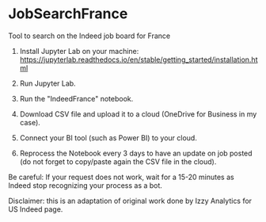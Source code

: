 # JobSearchFrance
Tool to search on the Indeed job board for France

1. Install Jupyter Lab on your machine: https://jupyterlab.readthedocs.io/en/stable/getting_started/installation.html

2. Run Jupyter Lab.

3. Run the "IndeedFrance" notebook.

4. Download CSV file and upload it to a cloud (OneDrive for Business in my case).

5. Connect your BI tool (such as Power BI) to your cloud.

6. Reprocess the Notebook every 3 days to have an update on job posted (do not forget to copy/paste again the CSV file in the cloud).

Be careful: If your request does not work, wait for a 15-20 minutes as Indeed stop recognizing your process as a bot.

Disclaimer: this is an adaptation of original work done by Izzy Analytics for US Indeed page.
